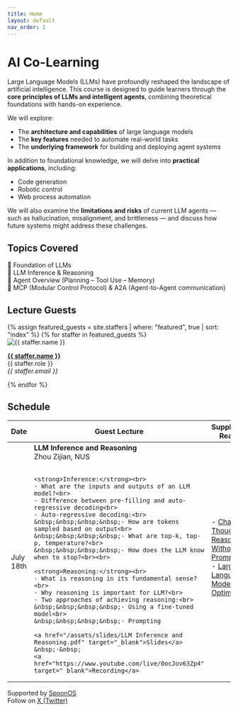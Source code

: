 ```yaml
---
title: Home
layout: default
nav_order: 1
---
```


# AI Co-Learning


Large Language Models (LLMs) have profoundly reshaped the landscape of artificial intelligence. This course is designed to guide learners through the **core principles of LLMs and intelligent agents**, combining theoretical foundations with hands-on experience.

We will explore:
- The **architecture and capabilities** of large language models
- The **key features** needed to automate real-world tasks
- The **underlying framework** for building and deploying agent systems

In addition to foundational knowledge, we will delve into **practical applications**, including:
- Code generation
- Robotic control
- Web process automation

We will also examine the **limitations and risks** of current LLM agents — such as hallucination, misalignment, and brittleness — and discuss how future systems might address these challenges.


## Topics Covered

 🔹 Foundation of LLMs  
 🔹 LLM Inference & Reasoning          
 🔹 Agent Overview (Planning – Tool Use – Memory)       
 🔹 MCP (Modular Control Protocol) & A2A (Agent-to-Agent communication)


## Lecture Guests

<div class="staff-grid">
{% assign featured_guests = site.staffers | where: "featured", true | sort: "index" %}
{% for staffer in featured_guests %}
  <div class="staff-card">
    <img src="{{ staffer.picture }}" alt="{{ staffer.name }}" />
    <p>
      <strong><a href="{{ staffer.external_url }}" target="_blank">{{ staffer.name }}</a></strong><br>
      {{ staffer.role }}<br>
      <em>{{ staffer.email }}</em>
    </p>
  </div>
{% endfor %}
</div>

## Schedule

<table>
  <thead>
    <tr>
      <th>Date</th>
      <th>Guest Lecture</th>
      <th>Supplemental Readings</th>
    </tr>
  </thead>
  <tbody>
  <tr>
  <td>July 18th</td>
  <td>
    <strong>LLM Inference and Reasoning</strong><br>
    Zhou Zijian, NUS<br><br>

    <strong>Inference:</strong><br>
    - What are the inputs and outputs of an LLM model?<br>
    - Difference between pre-filling and auto-regressive decoding<br>
    - Auto-regressive decoding:<br>
    &nbsp;&nbsp;&nbsp;&nbsp;- How are tokens sampled based on output<br>
    &nbsp;&nbsp;&nbsp;&nbsp;- What are top-k, top-p, temperature?<br>
    &nbsp;&nbsp;&nbsp;&nbsp;- How does the LLM know when to stop?<br><br>

    <strong>Reasoning:</strong><br>
    - What is reasoning in its fundamental sense?<br>
    - Why reasoning is important for LLM?<br>
    - Two approaches of achieving reasoning:<br>
    &nbsp;&nbsp;&nbsp;&nbsp;- Using a fine-tuned model<br>
    &nbsp;&nbsp;&nbsp;&nbsp;- Prompting
    
    <a href="/assets/slides/LLM Inference and Reasoning.pdf" target="_blank">Slides</a> &nbsp;·&nbsp;
    <a href="https://www.youtube.com/live/0ocJov63Zp4" target="_blank">Recording</a>
  </td>
  <td>
    - <a href="https://arxiv.org/abs/2402.10200" target="_blank">Chain-of-Thought Reasoning Without Prompting</a><br>
    - <a href="https://arxiv.org/abs/2309.03409" target="_blank">Large Language Models as Optimizers</a><br><br>
  </td>
</tr>
  </tbody>
</table>


Supported by [SpoonOS](https://spoonai.io)  
Follow on [X (Twitter)](https://x.com/SpoonOS_ai)